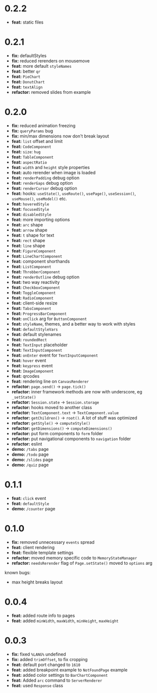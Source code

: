 # 0.2.2

- **feat:** static files

# 0.2.1

- **fix:** defaultStyles
- **fix:** reduced rerenders on mousemove
- **feat:** more default `styleNames`
- **feat:** better `qr`
- **feat:** `PieChart`
- **feat:** `DonutChart`
- **feat:** `textAlign`
- **refactor:** removed slides from example

# 0.2.0

- **fix:** reduced animation freezing
- **fix:** `queryParams` bug
- **fix:** min/max dimensions now don't break layout
- **feat:** `list` offset and limit
- **feat:** `CodeComponent`
- **feat:** `size`: `hug`
- **feat:** `TableComponent`
- **feat:** `aspectRatio`
- **feat:** `width` and `height` style properties
- **feat:** auto rerender when image is loaded
- **feat:** `renderPadding` debug option
- **feat:** `renderGaps` debug option
- **feat:** `renderCursor` debug option
- **feat:** hooks: `useState()`, `useRoute()`, `usePage()`, `useSession()`, `useMouse()`, `useModel()` etc.
- **feat:** `hoveredStyle`
- **feat:** `focusedStyle`
- **feat:** `disabledStyle`
- **feat:** more importing options
- **feat:** `arc` shape
- **feat:** `arrow` shape
- **feat:** `t` shape for text
- **feat:** `rect` shape
- **feat:** `line` shape
- **feat:** `FigureComponent`
- **feat:** `LineChartComponent`
- **feat:** component shorthands
- **feat:** `ListComponent`
- **feat:** `ThrobberComponent`
- **feat:** `renderOutline` debug option
- **feat:** two way reactivity
- **feat:** `CheckboxComponent`
- **feat:** `ToggleComponent`
- **feat:** `RadioComponent`
- **feat:** client-side resize
- **feat:** `TabsComponent`
- **feat:** `ProgressBarComponent`
- **feat:** `onClick` arg for `ButtonComponent`
- **feat:** `styleName`, themes, and a better way to work with styles
- **feat:** `defaultStyleVars`
- **feat:** default stylenames
- **feat:** `roundedRect`
- **feat:** `TextInput` placeholder
- **feat:** `TextInputComponent`
- **feat:** `onEnter` event for `TextInputComponent`
- **feat:** `hover` event
- **feat:** `keypress` event
- **feat:** `ImageComponent`
- **feat:** qrcodes
- **feat:** rendering line on `CanvasRenderer`
- **refactor:** `page.send()` -> `page.tick()`
- **refactor:** inner framework methods are now with underscore, eg `_setState()`
- **refactor:** `Session.state` -> `Session.storage`
- **refactor:** hooks moved to another class
- **refactor:** `TextComponent.text` -> `TextComponent.value`
- **refactor:** `getChildren()` -> `root()`. A lot of stuff was optimized
- **refactor:** `getStyle()` -> `computeStyle()`
- **refactor:** `getDimensions()` -> `computeDimensions()`
- **refactor:** put form components to `form` folder
- **refactor:** put navigational components to `navigation` folder
- **refactor:** eslint
- **demo:** `/tabs` page
- **demo:** `/todo` page
- **demo:** `/slides` page
- **demo:** `/quiz` page

# 0.1.1

- **feat:** `click` event
- **feat:** `defaultStyle`
- **demo:** `/counter` page

# 0.1.0

- **fix:** removed unnecessary `events` spread
- **feat:** client rendering
- **feat:** flexible template settings
- **refactor:** moved memory specific code to `MemoryStateManager`
- **refactor:** `needsRerender` flag of `Page.setState()` moved to `options` arg

known bugs:
- max height breaks layout

# 0.0.4

- **feat:** added route info to pages
- **feat:** added `minWidth`, `maxWidth`, `minHeight`, `maxHeight`

# 0.0.3

- **fix:** fixed `%LANG%` undefined
- **fix:** added `trimOffset`, to fix cropping
- **feat:** default port changed to `1610`
- **feat:** added breakpoint example to `NotFoundPage` example
- **feat:** added color settings to `BarChartComponent`
- **feat:** Added `arc` command to `ServerRenderer`
- **feat:** used `Response` class
